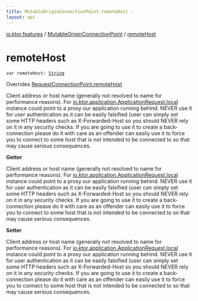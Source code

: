 ```yaml
---
title: MutableOriginConnectionPoint.remoteHost - 
layout: api
---
```


<div class='api-docs-breadcrumbs'><a href="../index.html">io.ktor.features</a> / <a href="index.html">MutableOriginConnectionPoint</a> / <a href="./remote-host.html">remoteHost</a></div>

# remoteHost

<div class="signature"><code><span class="keyword">var </span><span class="identifier">remoteHost</span><span class="symbol">: </span><a href="https://kotlinlang.org/api/latest/jvm/stdlib/kotlin/-string/index.html"><span class="identifier">String</span></a></code></div>

Overrides <a href="../../io.ktor.http/-request-connection-point/remote-host.html">RequestConnectionPoint.remoteHost</a>

Client address or host name (generally not resolved to name for performance reasons).
For <a href="#">io.ktor.application.ApplicationRequest.local</a> instance could point to
a proxy our application running behind.
NEVER use it for user authentication as it can be easily falsified (user can simply set some HTTP headers
such as X-Forwarded-Host so you should NEVER rely on it in any security checks.
If you are going to use it to create a back-connection please do it with care as an offender can easily
use it to force you to connect to some host that is not intended to be connected to so that may cause
serious consequences.

**Getter**

Client address or host name (generally not resolved to name for performance reasons).
For <a href="#">io.ktor.application.ApplicationRequest.local</a> instance could point to
a proxy our application running behind.
NEVER use it for user authentication as it can be easily falsified (user can simply set some HTTP headers
such as X-Forwarded-Host so you should NEVER rely on it in any security checks.
If you are going to use it to create a back-connection please do it with care as an offender can easily
use it to force you to connect to some host that is not intended to be connected to so that may cause
serious consequences.

**Setter**

Client address or host name (generally not resolved to name for performance reasons).
For <a href="#">io.ktor.application.ApplicationRequest.local</a> instance could point to
a proxy our application running behind.
NEVER use it for user authentication as it can be easily falsified (user can simply set some HTTP headers
such as X-Forwarded-Host so you should NEVER rely on it in any security checks.
If you are going to use it to create a back-connection please do it with care as an offender can easily
use it to force you to connect to some host that is not intended to be connected to so that may cause
serious consequences.

